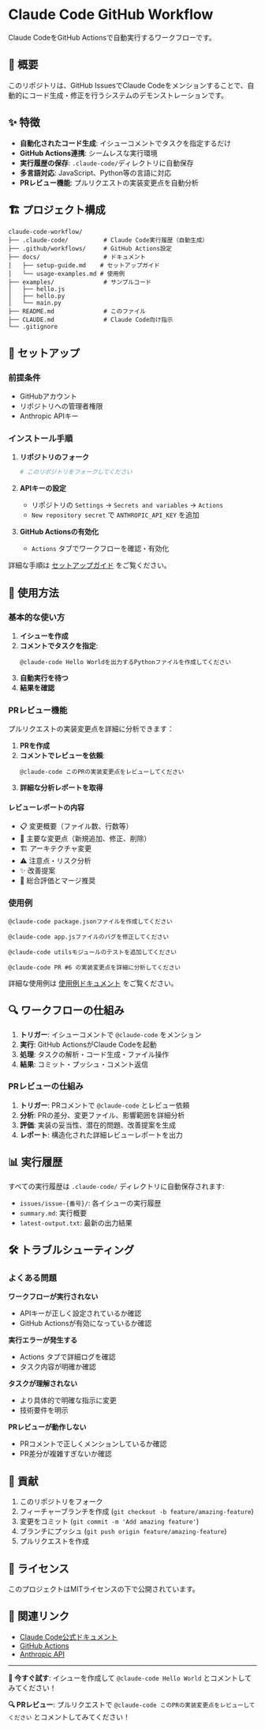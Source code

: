 # Claude Code GitHub Workflow

Claude CodeをGitHub Actionsで自動実行するワークフローです。

## 🚀 概要

このリポジトリは、GitHub IssuesでClaude Codeをメンションすることで、自動的にコード生成・修正を行うシステムのデモンストレーションです。

## ✨ 特徴

- **自動化されたコード生成**: イシューコメントでタスクを指定するだけ
- **GitHub Actions連携**: シームレスな実行環境
- **実行履歴の保存**: `.claude-code/`ディレクトリに自動保存
- **多言語対応**: JavaScript、Python等の言語に対応
- **PRレビュー機能**: プルリクエストの実装変更点を自動分析

## 🏗️ プロジェクト構成

```
claude-code-workflow/
├── .claude-code/          # Claude Code実行履歴（自動生成）
├── .github/workflows/     # GitHub Actions設定
├── docs/                  # ドキュメント
│   ├── setup-guide.md    # セットアップガイド
│   └── usage-examples.md # 使用例
├── examples/              # サンプルコード
│   ├── hello.js
│   ├── hello.py
│   └── main.py
├── README.md              # このファイル
├── CLAUDE.md              # Claude Code向け指示
└── .gitignore
```

## 🔧 セットアップ

### 前提条件

- GitHubアカウント
- リポジトリへの管理者権限
- Anthropic APIキー

### インストール手順

1. **リポジトリのフォーク**
   ```bash
   # このリポジトリをフォークしてください
   ```

2. **APIキーの設定**
   - リポジトリの `Settings` → `Secrets and variables` → `Actions`
   - `New repository secret` で `ANTHROPIC_API_KEY` を追加

3. **GitHub Actionsの有効化**
   - `Actions` タブでワークフローを確認・有効化

詳細な手順は [セットアップガイド](docs/setup-guide.md) をご覧ください。

## 📝 使用方法

### 基本的な使い方

1. **イシューを作成**
2. **コメントでタスクを指定**:
   ```
   @claude-code Hello Worldを出力するPythonファイルを作成してください
   ```
3. **自動実行を待つ**
4. **結果を確認**

### PRレビュー機能

プルリクエストの実装変更点を詳細に分析できます：

1. **PRを作成**
2. **コメントでレビューを依頼**:
   ```
   @claude-code このPRの実装変更点をレビューしてください
   ```
3. **詳細な分析レポートを取得**

#### レビューレポートの内容
- 📋 変更概要（ファイル数、行数等）
- 🔄 主要な変更点（新規追加、修正、削除）
- 🏗️ アーキテクチャ変更
- ⚠️ 注意点・リスク分析
- ✨ 改善提案
- 🎯 総合評価とマージ推奨

### 使用例

```
@claude-code package.jsonファイルを作成してください
```

```
@claude-code app.jsファイルのバグを修正してください
```

```
@claude-code utilsモジュールのテストを追加してください
```

```
@claude-code PR #6 の実装変更点を詳細に分析してください
```

詳細な使用例は [使用例ドキュメント](docs/usage-examples.md) をご覧ください。

## 🔍 ワークフローの仕組み

1. **トリガー**: イシューコメントで `@claude-code` をメンション
2. **実行**: GitHub ActionsがClaude Codeを起動
3. **処理**: タスクの解析・コード生成・ファイル操作
4. **結果**: コミット・プッシュ・コメント返信

### PRレビューの仕組み

1. **トリガー**: PRコメントで `@claude-code` とレビュー依頼
2. **分析**: PRの差分、変更ファイル、影響範囲を詳細分析
3. **評価**: 実装の妥当性、潜在的問題、改善提案を生成
4. **レポート**: 構造化された詳細レビューレポートを出力

## 📊 実行履歴

すべての実行履歴は `.claude-code/` ディレクトリに自動保存されます:

- `issues/issue-{番号}/`: 各イシューの実行履歴
- `summary.md`: 実行概要
- `latest-output.txt`: 最新の出力結果

## 🛠️ トラブルシューティング

### よくある問題

**ワークフローが実行されない**
- APIキーが正しく設定されているか確認
- GitHub Actionsが有効になっているか確認

**実行エラーが発生する**
- Actions タブで詳細ログを確認
- タスク内容が明確か確認

**タスクが理解されない**
- より具体的で明確な指示に変更
- 技術要件を明示

**PRレビューが動作しない**
- PRコメントで正しくメンションしているか確認
- PR差分が複雑すぎないか確認

## 🤝 貢献

1. このリポジトリをフォーク
2. フィーチャーブランチを作成 (`git checkout -b feature/amazing-feature`)
3. 変更をコミット (`git commit -m 'Add amazing feature'`)
4. ブランチにプッシュ (`git push origin feature/amazing-feature`)
5. プルリクエストを作成

## 📄 ライセンス

このプロジェクトはMITライセンスの下で公開されています。

## 🔗 関連リンク

- [Claude Code公式ドキュメント](https://docs.anthropic.com/)
- [GitHub Actions](https://github.com/features/actions)
- [Anthropic API](https://www.anthropic.com/api)

---

**🎯 今すぐ試す**: イシューを作成して `@claude-code Hello World` とコメントしてみてください！

**🔍 PRレビュー**: プルリクエストで `@claude-code このPRの実装変更点をレビューしてください` とコメントしてみてください！
